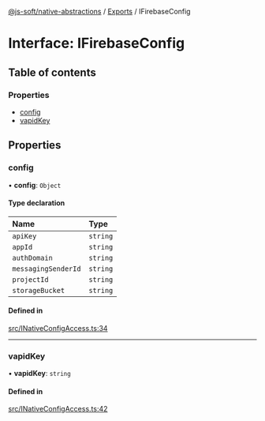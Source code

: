 [@js-soft/native-abstractions](../README.md) / [Exports](../modules.md) / IFirebaseConfig

# Interface: IFirebaseConfig

## Table of contents

### Properties

- [config](IFirebaseConfig.md#config)
- [vapidKey](IFirebaseConfig.md#vapidkey)

## Properties

### config

• **config**: `Object`

#### Type declaration

| Name | Type |
| :------ | :------ |
| `apiKey` | `string` |
| `appId` | `string` |
| `authDomain` | `string` |
| `messagingSenderId` | `string` |
| `projectId` | `string` |
| `storageBucket` | `string` |

#### Defined in

[src/INativeConfigAccess.ts:34](https://github.com/js-soft/ts-native-access/blob/93dbc36/packages/abstractions/src/INativeConfigAccess.ts#L34)

___

### vapidKey

• **vapidKey**: `string`

#### Defined in

[src/INativeConfigAccess.ts:42](https://github.com/js-soft/ts-native-access/blob/93dbc36/packages/abstractions/src/INativeConfigAccess.ts#L42)
